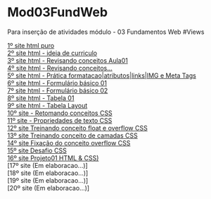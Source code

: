 # Mod03FundWeb
Para inserção de atividades módulo - 03 Fundamentos Web
#Views

[1º site html puro](https://htmlpreview.github.io/?https://raw.githubusercontent.com/vntsmatos/Mod03FundWeb/main/Aula01/index.html)    
[2º site html - ideia de curriculo](https://htmlpreview.github.io/?https://github.com/vntsmatos/Mod03FundWeb/blob/main/Aula02/index.html)    
[3º site html - Revisando conceitos Aula01](https://htmlpreview.github.io/?https://github.com/vntsmatos/Mod03FundWeb/blob/main/Aula03/index.html)   
[4º site html - Revisando conceitos...](https://htmlpreview.github.io/?https://github.com/vntsmatos/Mod03FundWeb/blob/main/Aula04/index.html)  
[5º site html - Prática formatacao|atributos|links|IMG e Meta Tags](https://htmlpreview.github.io/?https://github.com/vntsmatos/Mod03FundWeb/blob/main/Aula05/index.html)     
[6º site html - Formulário básico 01](https://htmlpreview.github.io/?https://github.com/vntsmatos/Mod03FundWeb/blob/main/Formulario01/index.html)  
[7º site html - Formulário básico 02](https://htmlpreview.github.io/?https://github.com/vntsmatos/Mod03FundWeb/blob/main/Formulario02/form.html)    
[8º site html - Tabela 01](https://htmlpreview.github.io/?https://github.com/vntsmatos/Mod03FundWeb/blob/main/Tabelas01/tabela.html)   
[9º site html - Tabela Layout](https://htmlpreview.github.io/?https://github.com/vntsmatos/Mod03FundWeb/blob/main/Tabelas02/tabela-layout.html)   
[10º site - Retomando conceitos CSS](https://htmlpreview.github.io/?https://github.com/vntsmatos/Mod03FundWeb/blob/main/CSS/Apz01/index.html)   
[11º site - Propriedades de texto CSS](https://htmlpreview.github.io/?https://github.com/vntsmatos/Mod03FundWeb/blob/main/CSS/Apz02/propriedades-de-texto.html)  
[12º site Treinando conceito float e overflow CSS](https://htmlpreview.github.io/?https://github.com/vntsmatos/Mod03FundWeb/blob/main/CSS/Apz03/float-css.html)   
[13º site Treinando conceito de camadas CSS](https://htmlpreview.github.io/?https://github.com/vntsmatos/Mod03FundWeb/blob/main/CSS/Apz04/index.html)   
[14º site Fixação do conceito overflow CSS](https://htmlpreview.github.io/?https://github.com/vntsmatos/Mod03FundWeb/blob/main/CSS/Apz05/overflow.html)   
[15º site Desafio CSS](https://htmlpreview.github.io/?https://github.com/vntsmatos/Mod03FundWeb/blob/main/Exercicio/index.html)     
[16º site Projeto01 HTML & CSS)](https://htmlpreview.github.io/?https://github.com/vntsmatos/Mod03FundWeb/blob/main/Projeto01/index.html)     
[17º site (Em elaboracao...)]   
[18º site (Em elaboracao...)]   
[19º site (Em elaboracao...)]   
[20º site (Em elaboracao...)]   
